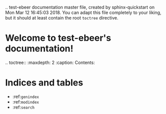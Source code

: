 .. test-ebeer documentation master file, created by
   sphinx-quickstart on Mon Mar 12 16:45:03 2018.
   You can adapt this file completely to your liking, but it should at least
   contain the root `toctree` directive.

Welcome to test-ebeer's documentation!
======================================

.. toctree::
   :maxdepth: 2
   :caption: Contents:



Indices and tables
==================

* :ref:`genindex`
* :ref:`modindex`
* :ref:`search`
